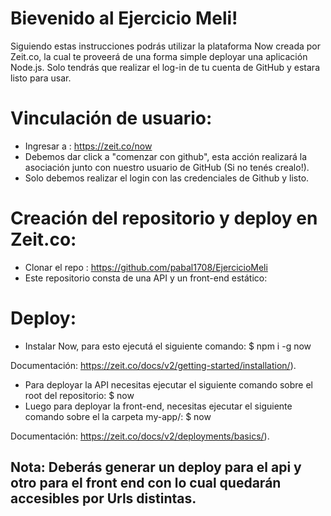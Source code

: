 # Bievenido al Ejercicio Meli!

Siguiendo estas instrucciones podrás utilizar la plataforma Now creada por Zeit.co, la cual te proveerá de una forma simple  deployar una aplicación Node.js. Solo tendrás que realizar el log-in de tu cuenta de GitHub y estara listo para usar.



# Vinculación de usuario:


- Ingresar a : https://zeit.co/now
- Debemos dar click a "comenzar con github", esta acción realizará la asociación junto con nuestro usuario de GitHub (Si no tenés crealo!).
- Solo debemos realizar el login con las credenciales de Github y listo.

# Creación del repositorio y deploy en Zeit.co:

- Clonar el repo : https://github.com/pabal1708/EjercicioMeli
- Este repositorio consta de una API y un front-end estático:

# Deploy:

- Instalar Now, para esto ejecutá el siguiente comando:
 $ npm i -g now 

Documentación: https://zeit.co/docs/v2/getting-started/installation/).

- Para deployar la API necesitas ejecutar el siguiente comando sobre el root del repositorio:
$ now 
- Luego para deployar la front-end, necesitas ejecutar el siguiente comando sobre el la carpeta my-app/:
$ now 

Documentación: https://zeit.co/docs/v2/deployments/basics/).

## Nota: Deberás generar un deploy para el api y otro para el front end con lo cual quedarán accesibles por Urls distintas.
